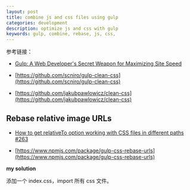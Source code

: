 ```yaml
---
layout: post
title: combine js and css files using gulp
categories: development
description: optimize js and css with gulp
keywords: gulp, combine, rebase, js, css,
---
```




参考链接：

- [Gulp: A Web Developer's Secret Weapon for Maximizing Site Speed](https://www.toptal.com/javascript/optimize-js-and-css-with-gulp)

- [https://github.com/scniro/gulp-clean-css](https://github.com/scniro/gulp-clean-css)

- [https://github.com/jakubpawlowicz/clean-css](https://github.com/jakubpawlowicz/clean-css)


## Rebase relative image URLs

- [How to get relativeTo option working with CSS files in different paths #263](https://github.com/jakubpawlowicz/clean-css/issues/263)

- [https://www.npmjs.com/package/gulp-css-rebase-urls](https://www.npmjs.com/package/gulp-css-rebase-urls)

**my solution**

添加一个 index.css，import 所有 css 文件。












